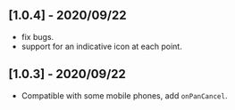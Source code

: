 ## [1.0.4] - 2020/09/22

* fix bugs.
* support for an indicative icon at each point.


## [1.0.3] - 2020/09/22

* Compatible with some mobile phones, add ```onPanCancel```.
